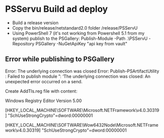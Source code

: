 ﻿# PSServu Build ad deploy

- Build a release version
- Copy the bin/release/netstandard2.0 folder /release/PSServU
- Using PowerShell 7 (it's not working from Powershell 5.1 from my system) publish to the PSGallery:
  Publish-Module -Path .\PSServU -Repository PSGallery -NuGetApiKey "api key from vault"


## Error while publishing to PSGallery

Error: The underlying connection was closed
Error: Publish-PSArtifactUtility : Failed to publish module ”: ‘The underlying connection was closed: An unexpected error occurred on a send.

Create AddTls.reg file with content:

Windows Registry Editor Version 5.00

[HKEY_LOCAL_MACHINE\SOFTWARE\Microsoft\.NETFramework\v4.0.30319]
"SchUseStrongCrypto"=dword:00000001

[HKEY_LOCAL_MACHINE\SOFTWARE\Wow6432Node\Microsoft\.NETFramework\v4.0.30319]
"SchUseStrongCrypto"=dword:00000001